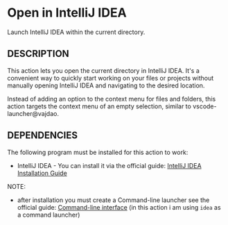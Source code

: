 # Open in IntelliJ IDEA

Launch IntelliJ IDEA within the current directory.

DESCRIPTION
-----------

This action lets you open the current directory in IntelliJ IDEA. It's a convenient way to quickly start working on your files or projects without manually opening IntelliJ IDEA and navigating to the desired location.

Instead of adding an option to the context menu for files and folders, this action targets the context menu of an empty selection, similar to vscode-launcher@vajdao.

DEPENDENCIES
------------

The following program must be installed for this action to work:

- IntelliJ IDEA - You can install it via the official guide: [IntelliJ IDEA Installation Guide](https://www.jetbrains.com/help/idea/installation-guide.html)


NOTE:
- after installation you must create a Command-line launcher see the official guide: [Command-line interface](https://www.jetbrains.com/help/idea/working-with-the-ide-features-from-command-line.html) (in this action i am using `idea` as a command launcher)